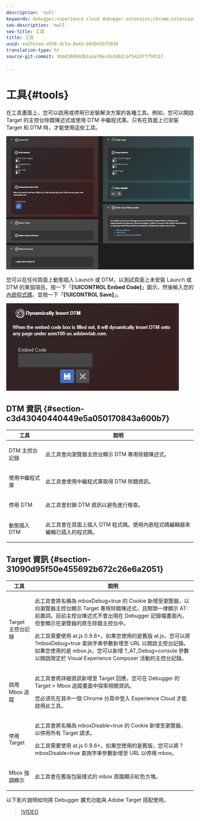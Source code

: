 ```yaml
---
description: 'null'
keywords: debugger;experience cloud debugger extension;chrome;extension;tools;dtm;target
seo-description: 'null'
seo-title: 工具
title: 工具
uuid: ea3fe1ea-e936-4c5a-8a43-b830d1b75038
translation-type: ht
source-git-commit: 9bb030d94db1a1e70ecda3d62caf542d7f750317

---
```



# 工具{#tools}

在工具畫面上，您可以啟用或停用已安裝解決方案的各種工具。例如，您可以開啟 Target 的主控台除錯陳述式或使用 DTM 中繼程式庫。只有在頁面上已安裝 Target 和 DTM 時，才能使用這些工具。

![](assets/tools.jpg)

您可以在任何頁面上動態插入 Launch 或 DTM，以測試頁面上未安裝 Launch 或 DTM 的某個項目。按一下「**[!UICONTROL Embed Code]**」圖示，然後輸入您的[內嵌程式碼](https://docs.adobe.com/content/help/zh-Hant/dtm/using/client-side/deployment.html)，並按一下「**[!UICONTROL Save]**」。

![](assets/tools-embedcode.jpg)

## DTM 資訊 {#section-c3d43040440449e5a050170843a600b7}

<table id="table_04625C3319134E169A35DB74C1D1FB31"> 
 <thead> 
  <tr> 
   <th colname="col1" class="entry"> 工具 </th> 
   <th colname="col2" class="entry"> 說明 </th> 
  </tr>
 </thead>
 <tbody> 
  <tr> 
   <td colname="col1"> <p> DTM 主控台記錄 </p> </td> 
   <td colname="col2"> <p>此工具會向瀏覽器主控台顯示 DTM 專用除錯陳述式。 </p> </td> 
  </tr> 
  <tr> 
   <td colname="col1"> <p>使用中繼程式庫 </p> </td> 
   <td colname="col2"> <p>此工具會使用中繼程式庫取得 DTM 除錯資訊。 </p> </td> 
  </tr> 
  <tr> 
   <td colname="col1"> <p>停用 DTM </p> </td> 
   <td colname="col2"> <p>此工具會封鎖 DTM 資訊以避免進行檢查。 </p> </td> 
  </tr> 
  <tr> 
   <td colname="col1"> <p> 動態插入 DTM </p> </td> 
   <td colname="col2"> <p> 此工具會在頁面上插入 DTM 程式碼。使用內嵌程式碼編輯器來編輯已插入的程式碼。 </p> </td> 
  </tr> 
 </tbody> 
</table>

## Target 資訊 {#section-31090d95f50e455692b672c26e6a2051}

<table id="table_A71D269B49F4417599EBACA44D5CCF4F"> 
 <thead> 
  <tr> 
   <th colname="col1" class="entry"> 工具 </th> 
   <th colname="col2" class="entry"> 說明 </th> 
  </tr>
 </thead>
 <tbody> 
  <tr> 
   <td colname="col1"> <p>Target 主控台記錄 </p> </td> 
   <td colname="col2"> <p>此工具會將名稱為 <span class="codeph">mboxDebug=true</span> 的 Cookie 新增至瀏覽器，以向瀏覽器主控台顯示 Target 專用除錯陳述式，且開頭一律顯示 <span class="codeph">AT:</span> 前置詞。目前主控台陳述式不會出現在 Debugger 記錄檔畫面內，但會顯示在瀏覽器的原生除錯主控台中。 </p> <p> 此工具需要使用 at.js 0.9.6+。如果您使用的是舊版 at.js，您可以將 <span class="codeph">?mboxDebug=true</span> 查詢字串參數新增至 URL 以開啟主控台記錄。如果您使用的是 mbox.js，您可以新增 <span class="codeph">?_AT_Debug=console</span> 參數以開啟限定於 Visual Experience Composer 活動的主控台記錄。 </p> </td> 
  </tr> 
  <tr> 
   <td colname="col1"> <p> 啟用 Mbox 追蹤 </p> </td> 
   <td colname="col2"> <p>此工具會將詳細資訊新增至 Target 回應，您可在 Debugger 的 <span class="uicontrol">Target &gt; Mbox 追蹤</span>畫面中探索相關資訊。 </p> <p> 您必須先在其中一個 Chrome 分頁中登入 Experience Cloud 才能啟用此工具。 </p> </td> 
  </tr> 
  <tr> 
   <td colname="col1"> <p>停用 Target </p> </td> 
   <td colname="col2"> <p>此工具會將名稱為 <span class="codeph">mboxDisable=true</span> 的 Cookie 新增至瀏覽器，以停用所有 Target 請求。 </p> <p> 此工具需要使用 at.js 0.9.6+。如果您使用的是舊版，您可以將 <span class="codeph">?mboxDisable=true</span> 查詢字串參數新增至 URL 以停用 mbox。 </p> </td> 
  </tr> 
  <tr> 
   <td colname="col1"> <p> Mbox 強調顯示 </p> </td> 
   <td colname="col2"> <p> 此工具會在舊版包裝樣式的 mbox 周圍顯示紅色方塊。 </p> </td> 
  </tr> 
 </tbody> 
</table>

以下影片說明如何將 Debugger 擴充功能與 Adobe Target 搭配使用。

>[!VIDEO](https://video.tv.adobe.com/v/23115t2/?captions=chi_hant)
